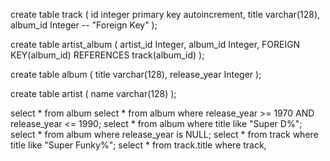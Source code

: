 create table track (
    id integer primary key autoincrement,
    title varchar(128),
    album_id Integer -- "Foreign Key"
);

create table artist_album (
    artist_id Integer,
    album_id Integer,
    FOREIGN KEY(album_id) REFERENCES track(album_id)
);


create table album (
    title varchar(128),
    release_year Integer
);

create table artist (
    name varchar(128)
);



select * from album
select * from album where release_year >= 1970 AND release_year <= 1990;
select * from album where title like "Super D%";
select * from album where release_year is NULL;
select * from track where title like "Super Funky%";
select * from track.title where track, 